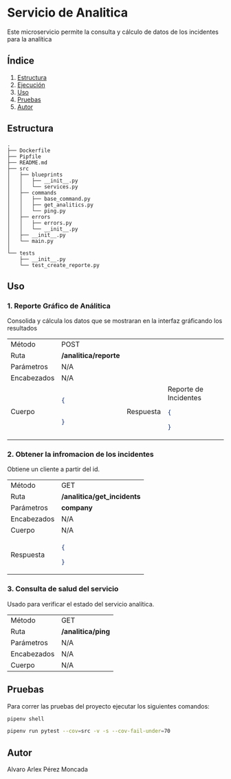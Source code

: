 # Servicio de Analitica

Este microservicio permite la consulta y cálculo de datos de los 
incidentes para la analítica

## Índice

1. [Estructura](#estructura)
2. [Ejecución](#ejecución)
3. [Uso](#uso)
4. [Pruebas](#pruebas)
5. [Autor](#autor)

## Estructura

```plaintext
.
├── Dockerfile
├── Pipfile
├── README.md
├── src
│   ├── blueprints
│   │   ├── __init__.py
│   │   └── services.py
│   ├── commands
│   │   ├── base_command.py
│   │   ├── get_analitics.py
│   │   └── ping.py
│   ├── errors
│   │   ├── errors.py
│   │   └── __init__.py
│   ├── __init__.py
│   └── main.py
│   
└── tests
    ├── __init__.py
    └── test_create_reporte.py
```


## Uso

### 1. Reporte Gráfico de Análitica

Consolida y cálcula los datos que se mostraran en la interfaz gráficando los resultados

<table>
<tr>
<td> Método </td>
<td> POST </td>
</tr>
<tr>
<td> Ruta </td>
<td> <strong>/analitica/reporte</strong> </td>
</tr>
<tr>
<td> Parámetros </td>
<td> N/A </td>
</tr>
<tr>
<td> Encabezados </td>
<td>N/A</td>
</tr>
<tr>
<td> Cuerpo </td>
<td>

```json
{
    

}
```
</td>
<td> Respuesta </td>
<td>
Reporte de Incidentes 

```json
{
    
}
```
</td>
<tr>

</table>

### 2. Obtener la infromacion de los incidentes
Obtiene un cliente a partir del id.

<table>
<tr>
<td> Método </td>
<td> GET </td>
</tr>
<tr>
<td> Ruta </td>
<td> <strong>/analitica/get_incidents<company> </td>
</tr>
<tr>
<td> Parámetros </td>
<td> <strong>company</strong></td>
</tr>
<tr>
<td> Encabezados </td>
<td>N/A</td>
</tr>
<tr>
<td> Cuerpo </td>
<td>
N/A
</td>
</tr>
</td>
<td> Respuesta </td>
<td>

```json
{
    
}
```
</td>
<tr>

</table>

### 3. Consulta de salud del servicio

Usado para verificar el estado del servicio analítica.

<table>
<tr>
<td> Método </td>
<td> GET </td>
</tr>
<tr>
<td> Ruta </td>
<td> <strong>/analitica/ping</strong> </td>
</tr>
<tr>
<td> Parámetros </td>
<td> N/A </td>
</tr>
<tr>
<td> Encabezados </td>
<td>N/A</td>
</tr>
<tr>
<td> Cuerpo </td>
<td> N/A </td>
</tr>
</table>



## Pruebas

Para correr las pruebas del proyecto ejecutar los siguientes comandos: 

```bash
pipenv shell
```
```bash
pipenv run pytest --cov=src -v -s --cov-fail-under=70
```

## Autor

Alvaro Arlex Pérez Moncada
